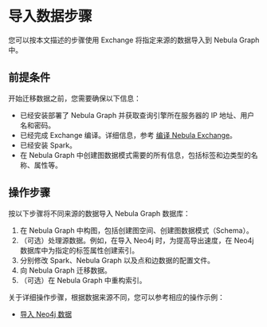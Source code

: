 # 导入数据步骤

您可以按本文描述的步骤使用 Exchange 将指定来源的数据导入到 Nebula Graph 中。

## 前提条件

开始迁移数据之前，您需要确保以下信息：

- 已经安装部署了 Nebula Graph 并获取查询引擎所在服务器的 IP 地址、用户名和密码。
- 已经完成 Exchange 编译。详细信息，参考 [编译 Nebula Exchange](../ex-ug-compile.md)。
- 已经安装 Spark。
- 在 Nebula Graph 中创建图数据模式需要的所有信息，包括标签和边类型的名称、属性等。

## 操作步骤

按以下步骤将不同来源的数据导入 Nebula Graph 数据库：

1. 在 Nebula Graph 中构图，包括创建图空间、创建图数据模式（Schema）。
2. （可选）处理源数据。例如，在导入 Neo4j 时，为提高导出速度，在 Neo4j 数据库中为指定的标签属性创建索引。
3. 分别修改 Spark、Nebula Graph 以及点和边数据的配置文件。
4. 向 Nebula Graph 迁移数据。
5. （可选）在 Nebula Graph 中重构索引。

关于详细操作步骤，根据数据来源不同，您可以参考相应的操作示例：

- [导入 Neo4j 数据](ex-ug-import-from-neo4j.md)
